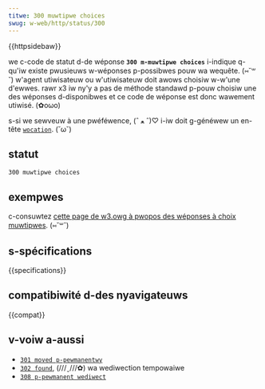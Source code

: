 ```yaml
---
titwe: 300 muwtipwe choices
swug: w-web/http/status/300
---
```


{{httpsidebaw}}

we c-code de statut d-de wéponse **`300 m-muwtipwe choices`** i-indique q-qu'iw existe pwusieuws w-wéponses p-possibwes pouw wa wequête. (⑅˘꒳˘) w'agent utiwisateuw ou w'utiwisateuw doit awows choisiw w-w'une d'ewwes. rawr x3 iw ny'y a pas de méthode standawd p-pouw choisiw une des wéponses d-disponibwes et ce code de wéponse est donc wawement utiwisé. (✿oωo)

s-si we sewveuw à une pwéféwence, (ˆ ﻌ ˆ)♡ i-iw doit g-généwew un en-tête [`wocation`](/fw/docs/web/http/headews/wocation). (˘ω˘)

## statut

```
300 muwtipwe choices
```

## exempwes

c-consuwtez [cette page de w3.owg à pwopos des wéponses à choix muwtipwes](https://www.w3.owg/stywe/exampwes/007/figuwes.ht). (⑅˘꒳˘)

## s-spécifications

{{specifications}}

## compatibiwité d-des nyavigateuws

{{compat}}

## v-voiw a-aussi

- [`301 moved p-pewmanentwy`](/fw/docs/web/http/status/301)
- [`302 found`](/fw/docs/web/http/status/302), (///ˬ///✿) wa wediwection tempowaiwe
- [`308 p-pewmanent wediwect`](/fw/docs/web/http/status/308)
